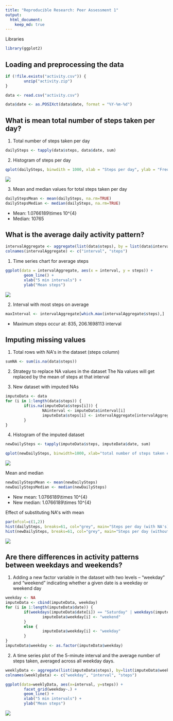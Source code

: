 ```yaml
---
title: "Reproducible Research: Peer Assessment 1"
output: 
  html_document:
    keep_md: true
---
```


Libraries

```r
library(ggplot2)
```

## Loading and preprocessing the data


```r
if (!file.exists("activity.csv")) {
        unzip("activity.zip")
}

data <- read.csv("activity.csv")

data$date <- as.POSIXct(data$date, format = "%Y-%m-%d")
```

## What is mean total number of steps taken per day?

1. Total number of steps taken per day

```r
dailySteps <- tapply(data$steps, data$date, sum)
```

2. Histogram of steps per day

```r
qplot(dailySteps, binwdith = 1000, xlab = "Steps per day", ylab = "Frequency", main = "Histogram: Total Steps per day" )
```

![](PA1_template_files/figure-html/unnamed-chunk-4-1.png)<!-- -->

3. Mean and median values for total steps taken per day

```r
dailyStepsMean <- mean(dailySteps, na.rm=TRUE)
dailyStepsMedian <- median(dailySteps, na.rm=TRUE)
```

* Mean: 1.0766189\times 10^{4}
* Median:  10765

## What is the average daily activity pattern?


```r
intervalAggregate <- aggregate(list(data$steps), by = list(data$interval), FUN = mean, na.rm = TRUE)
colnames(intervalAggregate) <- c("interval", "steps")
```

1. Time series chart for average steps

```r
ggplot(data = intervalAggregate, aes(x = interval, y = steps)) +
        geom_line() +
        xlab("5 min intervals") +
        ylab("Mean steps")
```

![](PA1_template_files/figure-html/unnamed-chunk-7-1.png)<!-- -->

2. Interval with most steps on average

```r
maxInterval <- intervalAggregate[which.max(intervalAggregate$steps),]
```

* Maximum steps occur at: 835, 206.1698113 interval

## Imputing missing values

1. Total rows with NA's in the dataset (steps column)

```r
sumNA <- sum(is.na(data$steps))
```

2. Strategy to replace NA values in the dataset
The Na values will get replaced by the mean of steps at that interval

3. New dataset with imputed NAs

```r
imputeData <- data
for (i in 1:length(data$steps)) {
        if(is.na(imputeData$steps[i])) {
                NAinterval <- imputeData$interval[i]
                imputeData$steps[i] <- intervalAggregate[intervalAggregate$interval==NAinterval, 2]
        }
}
```

4. Histogram of the imputed dataset

```r
newDailySteps <- tapply(imputeData$steps, imputeData$date, sum)

qplot(newDailySteps, binwidth=1000, xlab="total number of steps taken each day")
```

![](PA1_template_files/figure-html/unnamed-chunk-11-1.png)<!-- -->

Mean and median

```r
newDailyStepsMean <- mean(newDailySteps)
newDailyStepsMedian <- median(newDailySteps)
```

* New mean: 1.0766189\times 10^{4}
* New median:  1.0766189\times 10^{4}

Effect of substituting NA's with mean

```r
par(mfcol=c(1,2))
hist(dailySteps, breaks=61, col="grey", main="Steps per day (with NA's)", xlab = "Steps")
hist(newDailySteps, breaks=61, col="grey", main="Steps per day (without NA's)", xlab = "Steps")
```

![](PA1_template_files/figure-html/unnamed-chunk-13-1.png)<!-- -->

## Are there differences in activity patterns between weekdays and weekends?

1. Adding a new factor variable in the dataset with two levels – “weekday” and “weekend” indicating whether a given date is a weekday or weekend day

```r
weekday <- NA
imputeData <- cbind(imputeData, weekday)
for (i in 1:length(imputeData$date)) {
        if(weekdays(imputeData$date[i]) == "Saturday" | weekdays(imputeData$date[i]) == "Sunday") {
                imputeData$weekday[i] <- "weekend"
        }
        else {
                imputeData$weekday[i] <- "weekday"
        }
}
imputeData$weekday <- as.factor(imputeData$weekday)
```

2. A time series plot of the 5-minute interval and the average number of steps taken, averaged across all weekday days.

```r
weeklyData <- aggregate(list(imputeData$steps), by=list(imputeData$weekday,imputeData$interval), FUN=mean)
colnames(weeklyData) <- c("weekday", "interval", "steps")

ggplot(data=weeklyData, aes(x=interval, y=steps)) +
        facet_grid(weekday~.) +
        geom_line() +
        xlab("5 min intervals") +
        ylab("Mean steps")
```

![](PA1_template_files/figure-html/unnamed-chunk-15-1.png)<!-- -->
